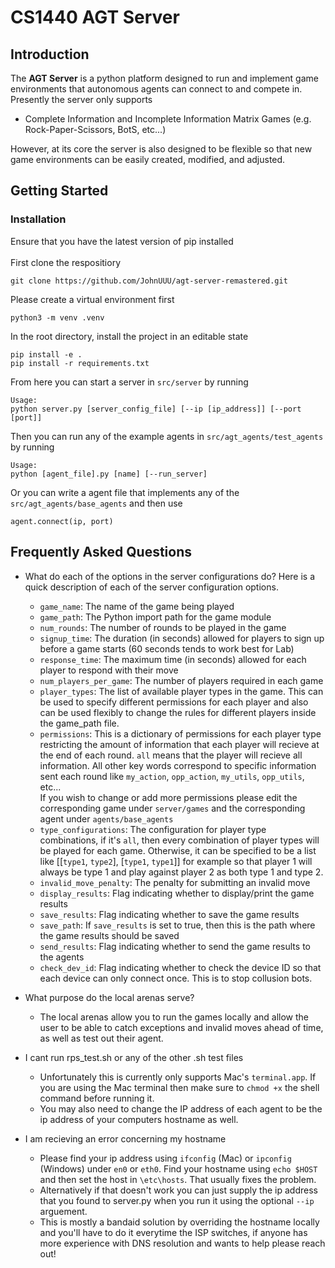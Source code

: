 # **CS1440 AGT Server**
## **Introduction**
The **AGT Server** is a python platform designed to run and implement game environments that autonomous agents can connect to and compete in. Presently the server only supports 
- Complete Information and Incomplete Information Matrix Games (e.g. Rock-Paper-Scissors, BotS, etc...)

However, at its core the server is also designed to be flexible so that new game environments can be easily created, modified, and adjusted.

## **Getting Started**
### **Installation** 
Ensure that you have the latest version of pip installed <br> <br>
First clone the respositiory 
```
git clone https://github.com/JohnUUU/agt-server-remastered.git
```
Please create a virtual environment first 
```
python3 -m venv .venv
```
In the root directory, install the project in an editable state
```
pip install -e .
pip install -r requirements.txt 
```
From here you can start a server in `src/server` by running 
```
Usage: 
python server.py [server_config_file] [--ip [ip_address]] [--port [port]]
```
Then you can run any of the example agents in `src/agt_agents/test_agents` by running 
```
Usage: 
python [agent_file].py [name] [--run_server]
```
Or you can write a agent file that implements any of the `src/agt_agents/base_agents` and then use 
```
agent.connect(ip, port)
```


## **Frequently Asked Questions**
- What do each of the options in the server configurations do? 
Here is a quick description of each of the server configuration options.
    - `game_name`: The name of the game being played 
    - `game_path`: The Python import path for the game module 
    - `num_rounds`: The number of rounds to be played in the game 
    - `signup_time`: The duration (in seconds) allowed for players to sign up before a game starts (60 seconds tends to work best for Lab) 
    - `response_time`: The maximum time (in seconds) allowed for each player to respond with their move
    - `num_players_per_game`: The number of players required in each game
    - `player_types`: The list of available player types in the game. This can be used to specify different permissions for each player and also can be used flexibly to change the rules for different players inside the game_path file. 
    - `permissions`: This is a dictionary of permissions for each player type restricting the amount of information that each player will recieve at the end of each round. `all` means that the player will recieve all information. All other key words correspond to specific information sent each round like `my_action`, `opp_action`,  `my_utils`, `opp_utils`, etc... <br>
    If you wish to change or add more permissions please edit the corresponding game under `server/games` and the corresponding agent under `agents/base_agents`
    - `type_configurations`: The configuration for player type combinations, if it's `all`, then every combination of player types will be played for each game. Otherwise, it can be specified to be a list like [[`type1`, `type2`], [`type1`, `type1`]] for example so that player 1 will always be type 1 and play against player 2 as both type 1 and type 2. 
    - `invalid_move_penalty`: The penalty for submitting an invalid move
    - `display_results`: Flag indicating whether to display/print the game results
    - `save_results`: Flag indicating whether to save the game results
    - `save_path`: If `save_results` is set to true, then this is the path where the game results should be saved
    - `send_results`:  Flag indicating whether to send the game results to the agents
    - `check_dev_id`:  Flag indicating whether to check the device ID so that each device can only connect once. This is to stop collusion bots. 

- What purpose do the local arenas serve? 
    - The local arenas allow you to run the games locally and allow the user to be able to catch exceptions and invalid moves ahead of time, as well as test out their agent. 
    <!---
    [TODO]: If you do add handin mode make sure to add a blurb about it here
    - Add a note about how in handin mode if you timeout 10 times in a row then you will be disqualified due to the increased number of rounds played and how a single delay agent could cause it to take upwards of 3+ hours
    --->

<!---
    [TODO]: If you do add handin mode make sure to add the handin config information here
--->
- I cant run rps_test.sh or any of the other .sh test files
    - Unfortunately this is currently only supports Mac's `terminal.app`. If you are using the Mac terminal then make sure to `chmod +x` the shell command before running it. 
    - You may also need to change the IP address of each agent to be the ip address of your computers hostname as well. 

- I am recieving an error concerning my hostname
    - Please find your ip address using `ifconfig` (Mac) or `ipconfig` (Windows) under `en0` or `eth0`. Find your hostname using `echo $HOST` and then set the host in `\etc\hosts`. That usually fixes the problem. 
    - Alternatively if that doesn't work you can just supply the ip address that you found to server.py when you run it using the optional `--ip` arguement. 
    - This is mostly a bandaid solution by overriding the hostname locally and you'll have to do it everytime the ISP switches, if anyone has more experience with DNS resolution and wants to help please reach out!

